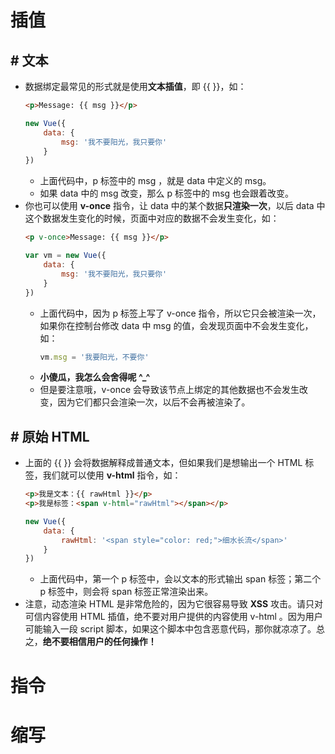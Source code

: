 # 插值

## # 文本
- 数据绑定最常见的形式就是使用**文本插值**，即 {{ }}，如：
    ```html
    <p>Message: {{ msg }}</p>
    ```
    ```js
    new Vue({
        data: {
            msg: '我不要阳光，我只要你'
        }
    })
    ```
    - 上面代码中，p 标签中的 msg ，就是 data 中定义的 msg。
    - 如果 data 中的 msg 改变，那么 p 标签中的 msg 也会跟着改变。
- 你也可以使用 **v-once** 指令，让 data 中的某个数据**只渲染一次**，以后 data 中这个数据发生变化的时候，页面中对应的数据不会发生变化，如：
    ```html
    <p v-once>Message: {{ msg }}</p>
    ```
    ```js
    var vm = new Vue({
        data: {
            msg: '我不要阳光，我只要你'
        }
    })
    ```
    - 上面代码中，因为 p 标签上写了 v-once 指令，所以它只会被渲染一次，如果你在控制台修改 data 中 msg 的值，会发现页面中不会发生变化，如：
        ```js
        vm.msg = '我要阳光，不要你'
        ```
    - **小傻瓜，我怎么会舍得呢 ^_^**
    - 但是要注意哦，v-once 会导致该节点上绑定的其他数据也不会发生改变，因为它们都只会渲染一次，以后不会再被渲染了。

## # 原始 HTML
- 上面的 {{ }} 会将数据解释成普通文本，但如果我们是想输出一个 HTML 标签，我们就可以使用 **v-html** 指令，如：
    ```html
    <p>我是文本：{{ rawHtml }}</p>
    <p>我是标签：<span v-html="rawHtml"></span></p>
    ```
    ```js
    new Vue({
        data: {
            rawHtml: '<span style="color: red;">细水长流</span>'
        }
    })
    ```
    - 上面代码中，第一个 p 标签中，会以文本的形式输出 span 标签；第二个 p 标签中，则会将 span 标签正常渲染出来。
- 注意，动态渲染 HTML 是非常危险的，因为它很容易导致 **XSS** 攻击。请只对可信内容使用 HTML 插值，绝不要对用户提供的内容使用 v-html 。因为用户可能输入一段 script 脚本，如果这个脚本中包含恶意代码，那你就凉凉了。总之，**绝不要相信用户的任何操作！**



# 指令

# 缩写